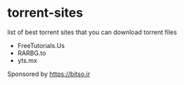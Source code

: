 # torrent-sites
list of best torrent sites that you can download torrent files

* FreeTutorials.Us
* RARBG.to
* yts.mx


Sponsored by https://bitso.ir
